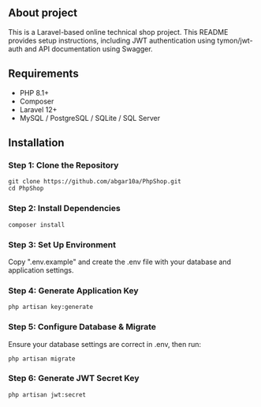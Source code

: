 ## About project

This is a Laravel-based online technical shop project. This README provides setup instructions, including JWT authentication using tymon/jwt-auth and API documentation using Swagger.

## Requirements

- PHP 8.1+
- Composer
- Laravel 12+
- MySQL / PostgreSQL / SQLite / SQL Server

## Installation

### Step 1: Clone the Repository

```
git clone https://github.com/abgar10a/PhpShop.git
cd PhpShop
```

### Step 2: Install Dependencies

```
composer install
```

### Step 3: Set Up Environment

Copy ".env.example" and create the .env file with your database and application settings.

### Step 4: Generate Application Key

```
php artisan key:generate
```

### Step 5: Configure Database & Migrate

Ensure your database settings are correct in .env, then run:

```
php artisan migrate
```

### Step 6: Generate JWT Secret Key

```
php artisan jwt:secret
```
